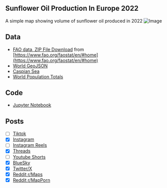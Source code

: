 ## Sunflower Oil Production In Europe 2022
A simple map showing volume of sunflower oil produced in 2022
![Image](https://drive.google.com/uc?export=view&id=1Fjm0dntz83ZST2z665MG4cjZuygfcaxu)

## Data
* [FAO data, ZIP File Download](https://bulks-faostat.fao.org/production/Production_Crops_Livestock_E_All_Data.zip) from [https://www.fao.org/faostat/en/#home](https://www.fao.org/faostat/en/#home)
* [World GeoJSON](https://public.opendatasoft.com/explore/dataset/world-administrative-boundaries/export/?flg=en-us)
* [Caspian Sea](https://cartographyvectors.com/map/1224-caspian-sea)
* [World Population Totals](https://data.worldbank.org/indicator/SP.POP.TOTL)

## Code
* [Jupyter Notebook](FormatData.ipynb)

## Posts
- [ ] [Tiktok]()
- [x] [Instagram](https://www.instagram.com/p/DH1CD9sxAZK/)
- [ ] [Instagram Reels]()
- [x] [Threads](https://www.threads.net/@vinemapper/post/DH1CEYsxxx6)
- [ ] [Youtube Shorts]()
- [x] [BlueSky](https://bsky.app/profile/vinemapper.bsky.social/post/3llm65ijlu224)
- [x] [Twitter/X](https://x.com/VineMapper/status/1906369317022916655)
- [x] [Reddit r/Maps](https://www.reddit.com/r/Maps/comments/1jney7n/sunflower_oil_produced_in_europe_2022/)
- [x] [Reddit r/MapPorn](https://www.reddit.com/r/MapPorn/comments/1jneyhl/sunflower_oil_produced_in_europe_2022/)
